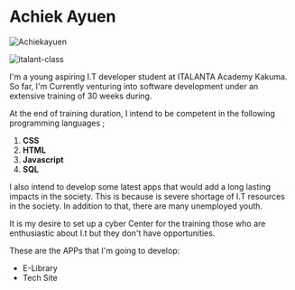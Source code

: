 # Achiek Ayuen

![Achiekayuen](https://avatars.githubusercontent.com/u/93641682?s=400&u=62cad30c016b454d3ff78fb229f3d73de0b7a9b2&v=4)

![italant-class](https://pbs.twimg.com/media/FEiRM6pXwAIYyXq?format=jpg&name=4096x4096)

I'm a young aspiring I.T developer student at ITALANTA Academy Kakuma. So far,
I'm Currently venturing into software development under an extensive training of
30 weeks during.

At the end of training duration, I intend to be competent in the following
programming languages ;

1. **CSS**
2. **HTML**
3. **Javascript**
4. **SQL**

I also intend to develop some latest apps that would add a long lasting impacts
in the society. This is because is severe shortage of I.T resources in the
society. In addition to that, there are many unemployed youth.

It is my desire to set up a cyber Center for the training those who are
enthusiastic about I.t but they don't have opportunities.

These are the APPs that I'm going to develop:

- E-Library
- Tech Site
